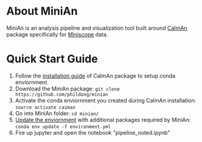 # About MiniAn

MiniAn is an analysis pipeline and visualization tool built around [CaImAn](https://github.com/flatironinstitute/CaImAn) package specifically for [Miniscope](http://miniscope.org/index.php/Main_Page) data.

# Quick Start Guide
1. Follow the [installation guide](https://github.com/flatironinstitute/CaImAn#installation-for-calcium-imaging-data-analysis) of CaImAn package to setup conda enviornment.
2. Download the MiniAn package: `git clone https://github.com/phildong/minian`
3. Activate the conda enviornment you created during CaImAn installation: `source activate caiman`
4. Go into MiniAn folder: `cd minian/`
5. [Update the enviornment](https://conda.io/docs/commands/env/conda-env-update.html) with additional packages required by MiniAn: `conda env update -f environment.yml`
6. Fire up jupyter and open the notebook "pipeline_noted.ipynb"
